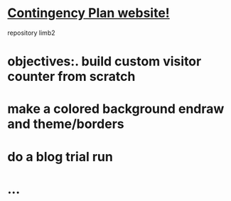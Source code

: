 # <a href="https://endraw.github.io/repositorylimb2//1sthtml1.1/index.html">Contingency Plan website!</a>

repository limb2

# objectives:. build custom visitor counter from scratch<a/>
# make a colored background endraw and theme/borders</a>
# do a blog trial run</a>
# ...</a>
